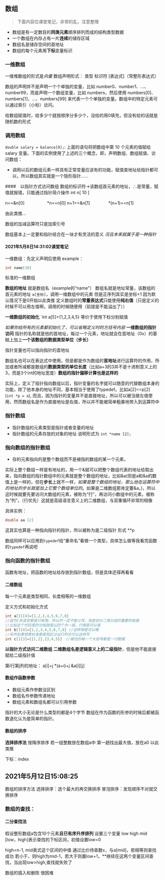 ## 数组
>下面内容位课堂笔记，非常的乱，注意整理
- 数组是有一定数目的**同类元素**顺序排列而成的结构类型数据
- 一个数组在内存占有一片**连续**的储存区域
- 数组名是储存空间的首地址
- 数组的每个元素用**下标**变量标识

### 一维数组
一维堆数组的形式是*向量*
数组声明形式：
类型 标识符 [表达式]（常整形表达式）


数组的声明并不是声明一个个单独的变量，比如 number0、number1、...、number99，而是声明一个数组变量，比如 numbers，然后使用 numbers[0]、numbers[1]、...、numbers[99] 来代表一个个单独的变量。数组中的特定元素可以通过索引（小标）访问。

给数组赋值时，给多少个就按顺序分多少个，没给的用0填充，但没有给的话就是随机数的形式
### 调用数组
`double salary = balance[9];`:
上面的语句将把数组中第 10 个元素的值赋给 salary 变量。下面的实例使用了上述的三个概念，即，声明数组、数组赋值、访问数组：

- 调用以后的数组元素一样具有正常变量应该有的功能，赋值查地址给指针都可以，所以数组其实就是一个隐形指针……

####　以指针方式访问数组
数组的标识符→该数组首元素的地址，∴是常量，赋值就报错，只能通过指针简介操作
int n[ 10 ]

n==&n[0]                　　　　　*n\==n[0]
n+1==&n[1]              　　　　*(n+1)==n[1]

由此类推…

数组的加减运算符只是加索引号

数组基本上一定要和指针结合在一块才有灵活的意义
*况且本来就属于是一种指针*


#### 2021年5月8日14:31:02课堂笔记
一维数组：先定义声明后使用
example：
```c
int name[10]
```
标准的一维数组

**数组的地址**
就是数组名（example的“name”）
数组名就是地址常量，该数组的首元素的地址
`a[坐标]`，调用一维数组中的元素
但是正序列其实是坐标+1
因为默认情况下是0开始以此类推
定义数组时的**常量表达式**只能使用**纯右值**（只是定义的时候不可以用左值啊，调用的时候随便用（前提是不能溢出了））



**一维数组的初始化**
`int a[5]={1,2,3,4,5}
等价于使用下标分别赋值

*如果你给所有的元素都初始化了，可以省略定义时的方括号内容*
**一维数组的指针访问**
指针的名称就是他的首地址，每过一个元素，地址就会在首地址（0x）的基础上加上**一个该数组的数据类型单位（步长）**

指针变量也可以指向指针的首地址


数组名也可以在表达式中使用，但是都是作为数组的**首地址**进行运算符的作用，所加或者所减都是数组的**数据类型的单位长度**（比如a+3的3并不是十进制意义上的3，而是3个int的地址宽度）**数组的指针偏移计算也是这样的**

实际上，定义了指针指向数组以后，指针变量的名字就可以随意的代替数组本身的功能，除了他本身的地址不同，基本相当于使用了typedef。比如a[2]==p[2]
(`int *p = a`), 而且，因为指针的变量并不是直接地址，所以可以被当做左值使用，然而数组名是作为直接地址是右值，所以并不能被简单粗暴地带入到运算符中

### 指针数组
- 指针数组的元素类型是指针或者变量的地址
- 指针数组的元素存放的对象的地址
说明形式为  `int *name [2];`

### 指向数组的指针数组
- 存的元素指向的是整个数组而不是被指的数组的某一个元素，

实际上整个数组一样是有地址的，用一个&就可以把整个数组代表的地址给取出来，指向数组的指针数组中的元素就是整个数组的地址，比如&a(但是a和&a的数值上是一样的，但在**步长**上就不一样，*如果是整个数组的地址，那么他在运算符中的地址的步长就是加上它整个数组单位的*。如果是二维数组那肯定要&a。)，所以这时候就要先要访问大数组的元素，被称为“行”，再访问小数组中的元素，被称为“列”，（行优先）这就是高级语言意义上的二维数组，与双重循环非常的相像

具体实例：
```c
double aa [2]

```

这其实也算是一种指向指针的指针，所以被称为是二级指针
形式
**p

数组同样可以应用到`typedef`给“重命名”看做一个类型，具体怎么做等我看完函数的`typedef`再说吧

### 指向函数的指针数组
函数有地址，把函数的地址给存放到指针数组，但是具体还得再看看


#### 二维数组
每一个元素是类型相同，长度相等的一维数组

定义方式和初始化方式
```c
int a[3][4]={1,2,3,4,5,6,7,8}
//因为C系语言都是行有限，所以列一定不能少写，他是划分二维分组的重要的依据
//比如这个代码里的分组就是以四个为一组，行倒是可以省
int b[][4]={1,2,3,4,5,6,7,8} //这样倒是可以嗷
//另外如果想更标准更直观区分出行列也可以这样写
int c[][3]={{1,2},{3,4,5}}　//被包的每一个大括号都是一行数据
```
**以指针方式访问二维数组**
**二维数组名是逻辑意义上的二级指针**，但是他不能直接赋给二级指针值

第i行第j列的地址：
a[i]+j
    *(a+i)+j
        &a[i][j]

#### 数组作函数参数
- 数组元素作参数没区别
- 数组名作参数传递地址
- 数组元素和数组名都可以引用参数

指针的大小无论是什么类型的都是4个字节
数组在作为函数的形参的时候后都被函数退化认为是简单的指针。

#### 数组的排序
**选择排序法**
按降序排序
若一组整数放在数组a中
第一趟找出最大值，放在a0
以此类推


下标：index

2021年5月12日15:08:25
---
数组的排序方法
选择排序：选个最大的再交换排序
冒泡排序：发现顺序不对就交换排序

### 数组的查找：
#### 二分查找法
假设整形数组a包含10个元素**且已有序升序排列**
设置三个变量 low high mid
[low，high]表示查找的下标区间，初值设置low=0

high=n-1, mid表式这个区间的中值
通过比价待查数x，与a[mid]，若相等则查找成功
若小于，则high为mid-1，若大于则置low+1，**继续在这两个变量区间查找，当出现low>high,查找就失败了

数组的插入和删除
很困难














